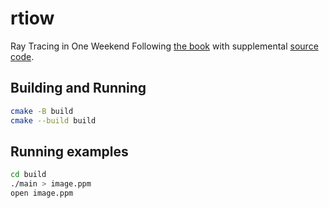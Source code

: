 # rtiow
Ray Tracing in One Weekend
Following [the book](https://raytracing.github.io/books/RayTracingInOneWeekend.html) with supplemental [source code](https://github.com/RayTracing/raytracing.github.io/tree/release#source-code).

## Building and Running
```sh
cmake -B build
cmake --build build
```

## Running examples
```sh
cd build
./main > image.ppm
open image.ppm
```
